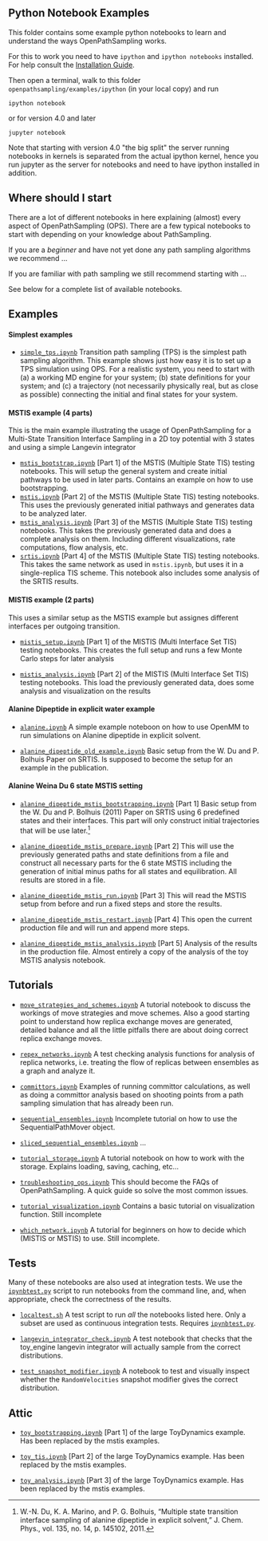## Python Notebook Examples
This folder contains some example python notebooks to learn and understand
the ways OpenPathSampling works.

For this to work you need to have `ipython` and `ipython notebooks`
installed. For help consult the [Installation
Guide](http://ipython.org/install.html).

Then open a terminal, walk to this folder
`openpathsampling/examples/ipython` (in your local copy) and run
```
ipython notebook
```
or for version 4.0 and later
```
jupyter notebook
```
Note that starting with version 4.0 "the big split" the server running
notebooks in kernels is separated from the actual ipython kernel, hence you
run jupyter as the server for notebooks and need to have ipython installed
in addition.

## Where should I start

There are a lot of different notebooks in here explaining (almost) every
aspect of OpenPathSampling (OPS). There are a few typical notebooks to start
with depending on your knowledge about PathSampling. 

If you are a _beginner_ and have not yet done any path sampling algorithms
we recommend ...

If you are familiar with path sampling we still recommend starting with ...

See below for a complete list of available notebooks.

## Examples

#### Simplest examples

* [`simple_tps.ipynb`](http://github.com/choderalab/openpathsampling/blob/master/examples/ipython/simple_tps.ipynb)
    Transition path sampling (TPS) is the simplest path sampling algorithm.
    This example shows just how easy it is to set up a TPS simulation using
    OPS. For a realistic system, you need to start with (a) a working MD
    engine for your system; (b) state definitions for your system; and (c) a
    trajectory (not necessarily physically real, but as close as possible)
    connecting the initial and final states for your system.

#### MSTIS example (4 parts)

This is the main example illustrating the usage of OpenPathSampling for a
Multi-State Transition Interface Sampling in a 2D toy potential with 3
states and using a simple Langevin integrator


- [`mstis_bootstrap.ipynb`](http://github.com/choderalab/openpathsampling/blob/master/examples/ipython/mstis_bootstrap.ipynb)
    [Part 1] of the MSTIS (Multiple State TIS) testing notebooks. This will
    setup the general system and create initial pathways to be used in later
    parts. Contains an example on how to use bootstrapping.
- [`mstis.ipynb`](http://github.com/choderalab/openpathsampling/blob/master/examples/ipython/mstis.ipynb)
    [Part 2] of the MSTIS (Multiple State TIS) testing notebooks. This uses the
    previously generated initial pathways and generates data to be analyzed
    later.
- [`mstis_analysis.ipynb`](http://github.com/choderalab/openpathsampling/blob/master/examples/ipython/mstis_analysis.ipynb)
    [Part 3] of the MSTIS (Multiple State TIS) testing notebooks. This takes
    the previously generated data and does a complete analysis on them.
    Including different visualizations, rate computations, flow analysis,
    etc.
- [`srtis.ipynb`](http://github.com/choderalab/openpathsampling/blob/master/examples/ipython/srtis.ipynb)
    [Part 4] of the MSTIS (Multiple State TIS) testing notebooks. This takes
    the same network as used in `mstis.ipynb`, but uses it in a
    single-replica TIS scheme. This notebook also includes some analysis of
    the SRTIS results.


#### MISTIS example (2 parts)

This uses a similar setup as the MSTIS example but assignes different
interfaces per outgoing transition. 

- [`mistis_setup.ipynb`](http://github.com/choderalab/openpathsampling/blob/master/examples/ipython/mistis_setup.ipynb)
    [Part 1] of the MISTIS (Multi Interface Set TIS) testing notebooks. This
    creates the full setup and runs a few Monte Carlo steps for later
    analysis

- [`mistis_analysis.ipynb`](http://github.com/choderalab/openpathsampling/blob/master/examples/ipython/mistis_analysis.ipynb)
    [Part 2] of the MISTIS (Multi Interface Set TIS) testing notebooks. This
    load the previously generated data, does some analysis and visualization
    on the results 

#### Alanine Dipeptide in explicit water example

- [`alanine.ipynb`](http://github.com/choderalab/openpathsampling/blob/master/examples/ipython/alanine.ipynb)
    A simple example noteboon on how to use OpenMM to run simulations on
    Alanine dipeptide in explicit solvent.

- [`alanine_dipeptide_old_example.ipynb`](http://github.com/choderalab/openpathsampling/blob/master/examples/ipython/alanine_dipeptide_old_example.ipynb)
    Basic setup from the W. Du and P. Bolhuis Paper on SRTIS. Is supposed to
    become the setup for an example in the publication.

#### Alanine Weina Du 6 state MSTIS setting

- [`alanine_dipeptide_mstis_bootstrapping.ipynb`](http://github.com/choderalab/openpathsampling/blob/master/examples/ipython/alanine_dipeptide_mstis_bootstrapping.ipynb)
    [Part 1] Basic setup from the W. Du and P. Bolhuis (2011) Paper on SRTIS using 6 predefined states and their interfaces. This part will only construct initial trajectories that will be use later.[^1]
    
[^1]: W.-N. Du, K. A. Marino, and P. G. Bolhuis, “Multiple state transition interface sampling of alanine dipeptide in explicit solvent,” J. Chem. Phys., vol. 135, no. 14, p. 145102, 2011.
    
- [`alanine_dipeptide_mstis_prepare.ipynb`](http://github.com/choderalab/openpathsampling/blob/master/examples/ipython/alanine_dipeptide_mstis_bootstrapping.ipynb)
	[Part 2] This will use the previously generated paths and state definitions from a file and construct all necessary parts for the 6 state MSTIS including the generation of initial minus paths for all states and equilibration. All results are stored in a file.

- [`alanine_dipeptide_mstis_run.ipynb`](http://github.com/choderalab/openpathsampling/blob/master/examples/ipython/alanine_dipeptide_mstis_run.ipynb)
    [Part 3] This will read the MSTIS setup from before and run a fixed steps and store the results. 

- [`alanine_dipeptide_mstis_restart.ipynb`](http://github.com/choderalab/openpathsampling/blob/master/examples/ipython/alanine_dipeptide_mstis_restart.ipynb)
    [Part 4] This open the current production file and will run and append more steps.

- [`alanine_dipeptide_mstis_analysis.ipynb`](http://github.com/choderalab/openpathsampling/blob/master/examples/ipython/alanine_dipeptide_mstis_analysis.ipynb)
    [Part 5] Analysis of the results in the production file. Almost entirely a copy of the analysis of the toy MSTIS analysis notebook.
     

## Tutorials

-  [`move_strategies_and_schemes.ipynb`](http://github.com/choderalab/openpathsampling/blob/master/examples/ipython/move_strategies_and_schemes.ipynb)
    A tutorial notebook to discuss the workings of move strategies and move
    schemes. Also a good starting point to understand how replica exchange
    moves are generated, detailed balance and all the little pitfalls there
    are about doing correct replica exchange moves.

- [`repex_networks.ipynb`](http://github.com/choderalab/openpathsampling/blob/master/examples/ipython/repex_networks.ipynb)
    A test checking analysis functions for analysis of replica networks,
    i.e. treating the flow of replicas between ensembles as a graph and
    analyze it.

- [`committors.ipynb`](http://github.com/choderalab/openpathsampling/blob/master/examples/ipython/committors.ipynb)
    Examples of running committor calculations, as well as doing a committor
    analysis based on shooting points from a path sampling simulation that
    has already been run.

- [`sequential_ensembles.ipynb`](http://github.com/choderalab/openpathsampling/blob/master/examples/ipython/sequential_ensembles.ipynb)
    Incomplete tutorial on how to use the SequentialPathMover object.

- [`sliced_sequential_ensembles.ipynb`](http://github.com/choderalab/openpathsampling/blob/master/examples/ipython/sliced_sequential_ensembles.ipynb)
    ...

- [`tutorial_storage.ipynb`](http://github.com/choderalab/openpathsampling/blob/master/examples/ipython/tutorial_storage.ipynb)
    A tutorial notebook on how to work with the storage. Explains loading,
    saving, caching, etc...

- [`troubleshooting_ops.ipynb`](http://github.com/choderalab/openpathsampling/blob/master/examples/ipython/troubleshooting_ops.ipynb)
    This should become the FAQs of OpenPathSampling. A quick guide so solve
    the most common issues.

- [`tutorial_visualization.ipynb`](http://github.com/choderalab/openpathsampling/blob/master/examples/ipython/tutorial_visualization.ipynb)
    Contains a basic tutorial on visualization function. Still incomplete

- [`which_network.ipynb`](http://github.com/choderalab/openpathsampling/blob/master/examples/ipython/which_network.ipynb)
    A tutorial for beginners on how to decide which (MISTIS or MSTIS) to
    use. Still incomplete.

## Tests

Many of these notebooks are also used at integration tests. We use the
[`ipynbtest.py`](http://github.com/jhprinz/ipynb-test) script to run
notebooks from the command line, and, when appropriate, check the
correctness of the results.

- [`localtest.sh`](http://github.com/choderalab/openpathsampling/blob/master/examples/ipython/localtest.sh)
    A test script to run *all* the notebooks listed here. Only a subset are
    used as continuous integration tests. Requires
    [`ipynbtest.py`](http://github.com/jhprinz/ipynb-test).

- [`langevin_integrator_check.ipynb`](http://github.com/choderalab/openpathsampling/blob/master/examples/ipython/langevin_integrator_check.ipynb)
    A test notebook that checks that the toy_engine langevin integrator will
    actually sample from the correct distributions.

- [`test_snapshot_modifier.ipynb`](http://github.com/choderalab/openpathsampling/blob/master/examples/ipython/test_snapshot_modifier.ipynb)
    A notebook to test and visually inspect whether the `RandomVelocities`
    snapshot modifier gives the correct distribution.

## Attic

- [`toy_bootstrapping.ipynb`](http://github.com/choderalab/openpathsampling/blob/master/examples/ipython/toy_bootstrapping.ipynb)
    [Part 1] of the large ToyDynamics example. Has been replaced by the mstis examples.

- [`toy_tis.ipynb`](http://github.com/choderalab/openpathsampling/blob/master/examples/ipython/toy_tis.ipynb)
    [Part 2] of the large ToyDynamics example. Has been replaced by the mstis examples.

- [`toy_analysis.ipynb`](http://github.com/choderalab/openpathsampling/blob/master/examples/ipython/toy_analysis.ipynb)
    [Part 3] of the large ToyDynamics example. Has been replaced by the mstis examples.
